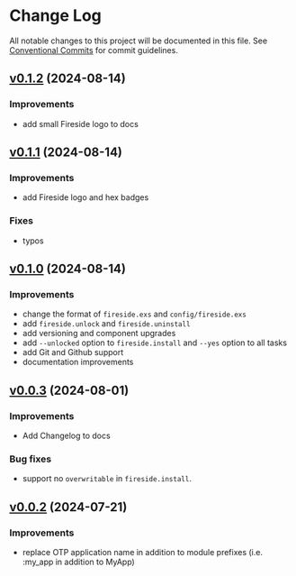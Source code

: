 # Change Log

All notable changes to this project will be documented in this file.
See [Conventional Commits](Https://conventionalcommits.org) for commit guidelines.

<!-- changelog -->
## [v0.1.2](https://github.com/ibarakaiev/fireside/compare/v0.1.1...v0.1.2) (2024-08-14)

### Improvements
- add small Fireside logo to docs

## [v0.1.1](https://github.com/ibarakaiev/fireside/compare/v0.1.0...v0.1.1) (2024-08-14)

### Improvements
- add Fireside logo and hex badges

### Fixes
- typos

## [v0.1.0](https://github.com/ibarakaiev/fireside/compare/v0.0.3...v0.1.0) (2024-08-14)

### Improvements

- change the format of `fireside.exs` and `config/fireside.exs`
- add `fireside.unlock` and `fireside.uninstall`
- add versioning and component upgrades
- add `--unlocked` option to `fireside.install` and `--yes` option to all tasks
- add Git and Github support
- documentation improvements

## [v0.0.3](https://github.com/ibarakaiev/fireside/compare/v0.0.2...v0.0.3) (2024-08-01)

### Improvements

- Add Changelog to docs

### Bug fixes

- support no `overwritable` in `fireside.install`.

## [v0.0.2](https://github.com/ibarakaiev/fireside/compare/v0.0.1...v0.0.2) (2024-07-21)

### Improvements

- replace OTP application name in addition to module prefixes
  (i.e. :my_app in addition to MyApp)
